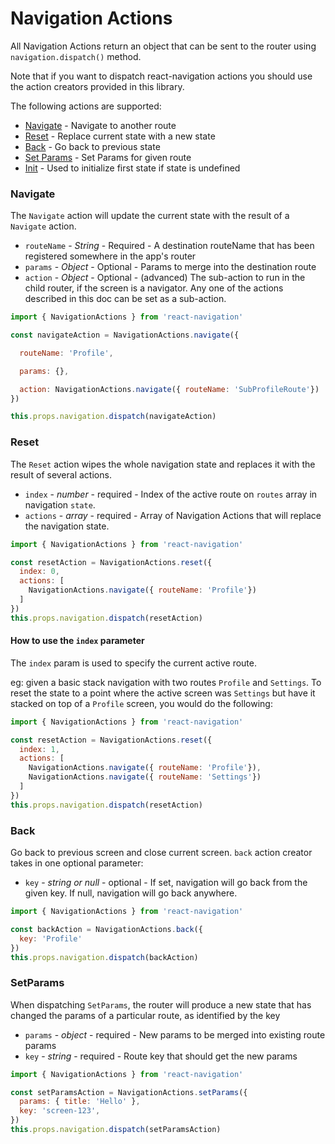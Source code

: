 # Navigation Actions

All Navigation Actions return an object that can be sent to the router using `navigation.dispatch()` method.

Note that if you want to dispatch react-navigation actions you should use the action creators provided in this library.

The following actions are supported:
* [Navigate](#navigate) - Navigate to another route
* [Reset](#reset) - Replace current state with a new state
* [Back](#back) - Go back to previous state
* [Set Params](#setparams) - Set Params for given route
* [Init](#init) - Used to initialize first state if state is undefined

### Navigate
The `Navigate` action will update the current state with the result of a `Navigate` action.

- `routeName` - *String* - Required - A destination routeName that has been registered somewhere in the app's router
- `params` - *Object* - Optional - Params to merge into the destination route
- `action` - *Object* - Optional - (advanced) The sub-action to run in the child router, if the screen is a navigator. Any one of the actions described in this doc can be set as a sub-action.

```js
import { NavigationActions } from 'react-navigation'

const navigateAction = NavigationActions.navigate({

  routeName: 'Profile',

  params: {},

  action: NavigationActions.navigate({ routeName: 'SubProfileRoute'})
})

this.props.navigation.dispatch(navigateAction)

```


### Reset

The `Reset` action wipes the whole navigation state and replaces it with the result of several actions.

- `index` - *number* - required - Index of the active route on `routes` array in navigation `state`.
- `actions` - *array* - required - Array of Navigation Actions that will replace the navigation state.

```js
import { NavigationActions } from 'react-navigation'

const resetAction = NavigationActions.reset({
  index: 0,
  actions: [
    NavigationActions.navigate({ routeName: 'Profile'})
  ]
})
this.props.navigation.dispatch(resetAction)

```
#### How to use the `index` parameter
The `index` param is used to specify the current active route.

eg: given a basic stack navigation with two routes `Profile` and `Settings`.
To reset the state to a point where the active screen was `Settings` but have it stacked on top of a `Profile` screen, you would do the following:

```js
import { NavigationActions } from 'react-navigation'

const resetAction = NavigationActions.reset({
  index: 1,
  actions: [
    NavigationActions.navigate({ routeName: 'Profile'}),
    NavigationActions.navigate({ routeName: 'Settings'})
  ]
})
this.props.navigation.dispatch(resetAction)

```

### Back

Go back to previous screen and close current screen. `back` action creator takes in one optional parameter:
- `key` - *string or null* - optional - If set, navigation will go back from the given key. If null, navigation will go back anywhere.

```js
import { NavigationActions } from 'react-navigation'

const backAction = NavigationActions.back({
  key: 'Profile'
})
this.props.navigation.dispatch(backAction)

```

### SetParams

When dispatching `SetParams`, the router will produce a new state that has changed the params of a particular route, as identified by the key

- `params` - *object* - required - New params to be merged into existing route params
- `key` - *string* - required - Route key that should get the new params

```js
import { NavigationActions } from 'react-navigation'

const setParamsAction = NavigationActions.setParams({
  params: { title: 'Hello' },
  key: 'screen-123',
})
this.props.navigation.dispatch(setParamsAction)

```

